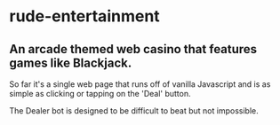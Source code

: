 # rude-entertainment

## An arcade themed web casino that features games like Blackjack.

So far it's a single web page that runs off of vanilla Javascript and is as simple as clicking or tapping on the 'Deal' button.

The Dealer bot is designed to be difficult to beat but not impossible.
